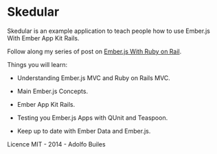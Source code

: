 # Skedular

Skedular is an example application to teach people how to use Ember.js With Ember App Kit Rails.

Follow along my series of post on [Ember.js With Ruby on Rail](http://blog.abuiles.com/ember-js-with-ruby-on-rails).

Things you will learn:

* Understanding Ember.js MVC and Ruby on Rails MVC.

* Main Ember.js Concepts.

* Ember App Kit Rails.

* Testing you Ember.js Apps with QUnit and Teaspoon.

* Keep up to date with Ember Data and Ember.js.


Licence MIT - 2014 - Adolfo Builes
